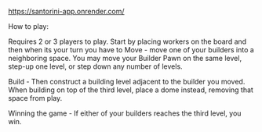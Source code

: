 https://santorini-app.onrender.com/

How to play:

Requires 2 or 3 players to play.
Start by placing workers on the board and then when its your turn you have to 
Move - move one of your builders into a neighboring space. You may move your Builder Pawn on the same level, step-up one level, or step down any number of levels.

Build - Then construct a building level adjacent to the builder you moved. When building on top of the third level, place a dome instead, removing that space from play.

Winning the game - If either of your builders reaches the third level, you win.

